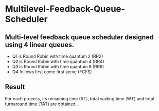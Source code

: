 # Multilevel-Feedback-Queue-Scheduler
## Multi-level feedback queue scheduler designed using 4 linear queues.
* Q1 is Round Robin with time quantum 2 (RR2)
* Q2 is Round Robin with time quantum 4 (RR4)
* Q3 is Round Robin with time quantum 8 (RR8)
* Q4 follows first come first serve (FCFS)

## Result
For each process, its remaining time (RT), total waiting time (WT) and total turnaround time (TAT) are obtained..
